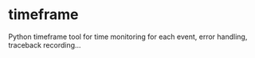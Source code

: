 # timeframe
Python timeframe tool for time monitoring for each event, error handling, traceback recording...
